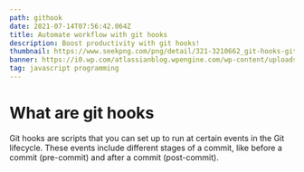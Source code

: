 ```yaml
---
path: githook
date: 2021-07-14T07:56:42.064Z
title: Automate workflow with git hooks
description: Boost productivity with git hooks!
thumbnail: https://www.seekpng.com/png/detail/321-3210662_git-hooks-git.png
banner: https://i0.wp.com/atlassianblog.wpengine.com/wp-content/uploads/githooksdirectory.png?resize=603%2C307&ssl=1
tag: javascript programming
---
```

# What are git hooks

Git hooks are scripts that you can set up to run at certain events in the Git lifecycle. These events include different stages of a commit, like before a commit (pre-commit) and after a commit (post-commit).

